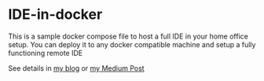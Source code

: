 # IDE-in-docker
This is a sample docker compose file to host a full IDE in your home office setup. You can deploy it to any docker compatible machine and setup a fully functioning remote IDE

See details in [my blog](http://blog.lindenliu.com/2020/01/13/Serious-Dev-Env-by-Code-Server-With-Docker.html) or [my Medium Post](https://medium.com/@wangling1882/serious-development-environment-by-using-code-server-and-docker-2ee224cb640) 
